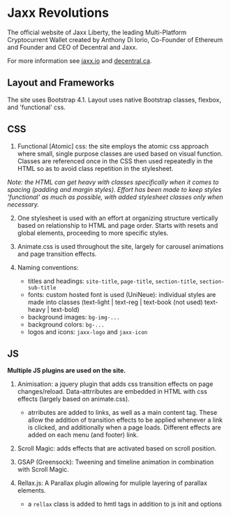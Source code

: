 # **Jaxx Revolutions**

The official website of Jaxx Liberty, the leading Multi-Platform Cryptocurrent Wallet created by Anthony Di Iorio, Co-Founder of Ethereum and Founder and CEO of Decentral and Jaxx.

For more information see [jaxx.io](https://jaxx.io) and [decentral.ca](https://decentral.ca).

## **Layout and Frameworks**

The site uses Bootstrap 4.1. Layout uses native Bootstrap classes, flexbox, and 'functional' css.

## **CSS**

1. Functional [Atomic] css: the site employs the atomic css approach where small, single purpose classes are used based on visual function. Classes are referenced once in the CSS then used repeatedly in the HTML so as to avoid class repetition in the stylesheet.

*Note: the HTML can get heavy with classes specifically when it comes to spacing (padding and margin styles). Effort has been made to keep styles 'functional' as much as possible, with added stylesheet classes only when necessary.*

2. One stylesheet is used with an effort at organizing structure vertically based on relationship to HTML and page order. Starts with resets and global elements, proceeding to more specific styles.

3. Animate.css is used throughout the site, largely for carousel animations and page transition effects.

4. Naming conventions: 

    - titles and headings: `site-title`, `page-title`, `section-title`, `section-sub-title`
    - fonts: custom hosted font is used (UniNeue): individual styles are made into classes (text-light | text-reg | text-book (not used) text-heavy | text-bold)
    - background images: `bg-img-...`
    - background colors: `bg-...`
    - logos and icons: `jaxx-logo` and `jaxx-icon`


## **JS**

**Multiple JS plugins are used on the site.**

1. Animisation: a jquery plugin that adds css transition effects on page changes/reload. Data-attrributes are embedded in HTML with css effects (largely based on animate.css).
    - atrributes are added to <a> links, as well as a main content tag. These allow the addition of transition effects to be applied whenever a link is clicked, and additionally when a page loads. Different effects are added on each menu (and footer) link.

2. Scroll Magic: adds effects that are activated based on scroll position.

3. GSAP (Greensock): Tweening and timeline animation in combination with Scroll Magic.

4. Rellax.js: A Parallax plugin allowing for muliple layering of parallax elements.
    - a `rellax` class is added to hmtl tags in addition to js init and options